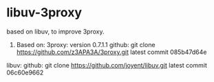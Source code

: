 libuv-3proxy
============

based on libuv, to improve 3proxy.

1. Based on:
3proxy: version 0.7.1.1
	github: git clone https://github.com/z3APA3A/3proxy.git
	latest commit 085b47d64e 

libuv:
	github: git clone https://github.com/joyent/libuv.git
	latest commit 06c60e9662 



